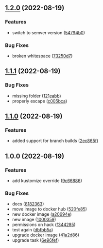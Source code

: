 ## [1.2.0](https://github.com/pietervincken/renovate-talk-semantic-release/compare/v1.1.1...v1.2.0) (2022-08-19)


### Features

* switch to semver version ([54794b0](https://github.com/pietervincken/renovate-talk-semantic-release/commit/54794b04f603164c6452e79f55736b45994f6088))


### Bug Fixes

* broken whitespace ([73250d7](https://github.com/pietervincken/renovate-talk-semantic-release/commit/73250d70f25f26c1d64dfa9c18914cfdb36565f1))

## [1.1.1](https://github.com/pietervincken/renovate-talk-semantic-release/compare/v1.1.0...v1.1.1) (2022-08-19)


### Bug Fixes

* missing folder ([121eabb](https://github.com/pietervincken/renovate-talk-semantic-release/commit/121eabb485f87d152fc41c40fd7470d33f501ae7))
* properly escape ([c005bca](https://github.com/pietervincken/renovate-talk-semantic-release/commit/c005bca389957ea2484844ae7848c012817782f3))

## [1.1.0](https://github.com/pietervincken/renovate-talk-semantic-release/compare/v1.0.0...v1.1.0) (2022-08-19)


### Features

* added support for branch builds ([2ec865f](https://github.com/pietervincken/renovate-talk-semantic-release/commit/2ec865f43080a9447d84fc1bb2e651a50ac4cdce))

## 1.0.0 (2022-08-19)


### Features

* add kustomize override ([9c66886](https://github.com/pietervincken/renovate-talk-semantic-release/commit/9c66886c9714c0fe387df28927a6ce1cce7c8467))


### Bug Fixes

* docs ([8182363](https://github.com/pietervincken/renovate-talk-semantic-release/commit/8182363fc9b4b43779916087f8bf78f2aea6646e))
* move image to docker hub ([520fe85](https://github.com/pietervincken/renovate-talk-semantic-release/commit/520fe85617310260037f1c65a2bb5daa205d2c6c))
* new docker image ([a20694e](https://github.com/pietervincken/renovate-talk-semantic-release/commit/a20694e62a2f544735ac8141334adb8d80765f82))
* new image ([1000359](https://github.com/pietervincken/renovate-talk-semantic-release/commit/10003596d146da569e4493d3e1bc7acba94c2ee2))
* permissions on hack ([f344285](https://github.com/pietervincken/renovate-talk-semantic-release/commit/f3442853dfc04ee84d17a6004f729873526c60bf))
* test again ([dbfbb5a](https://github.com/pietervincken/renovate-talk-semantic-release/commit/dbfbb5a415411bca3f4cb5a108bd5dbc81a0ad3f))
* upgrade docker image ([41a2d86](https://github.com/pietervincken/renovate-talk-semantic-release/commit/41a2d860bfe6b1b75798deba10da7c6e1356c2ea))
* upgrade task ([6e96fef](https://github.com/pietervincken/renovate-talk-semantic-release/commit/6e96fefa1ae1b7c74a66f8e61a63a8879ff8a0c4))
